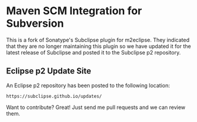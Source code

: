 Maven SCM Integration for Subversion
====================================

This is a fork of Sonatype's Subclipse plugin for m2eclipse. They indicated
that they are no longer maintaining this plugin so we have updated it for the
latest release of Subclipse and posted it to the Subclipse p2 repository.

Eclipse p2 Update Site
----------------------

An Eclipse p2 repository has been posted to the following location:

    https://subclipse.github.io/updates/


Want to contribute? Great! Just send me pull requests and we can review them.
